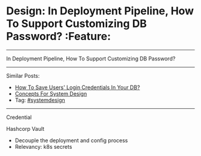 # Design: In Deployment Pipeline, How To Support Customizing DB Password?     :Feature:


---

In Deployment Pipeline, How To Support Customizing DB Password?  

---

Similar Posts:  
-   [How To Save Users' Login Credentials In Your DB?](https://brain.dennyzhang.com/design-store-credential)
-   [Concepts For System Design](https://brain.dennyzhang.com/design-concept)
-   Tag: [#systemdesign](https://brain.dennyzhang.com/tag/systemdesign)

---

Credential  

Hashcorp Vault  

-   Decouple the deployment and config process
-   Relevancy: k8s secrets
